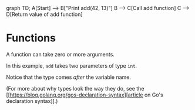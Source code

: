 <div id="chart" class="mermaid">
graph TD;
    A[Start] --> B["Print add(42, 13)"]
    B --> C[Call add function]
    C --> D[Return value of add function]
</div>

# Functions
A function can take zero or more arguments.

In this example, `add` takes two parameters of type `int`.

Notice that the type comes _after_ the variable name.

(For more about why types look the way they do, see the [[https://blog.golang.org/gos-declaration-syntax][article on Go's declaration syntax]].)
